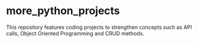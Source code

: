 # more_python_projects

This repository features coding projects to strengthen concepts such as API calls, Object Oriented Programming and CRUD methods.

